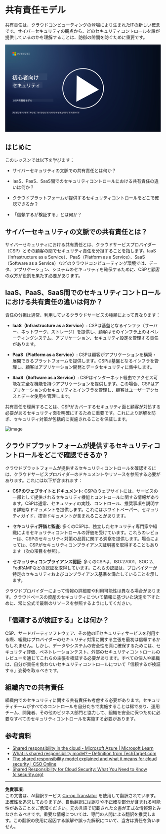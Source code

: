 <!--
CO_OP_TRANSLATOR_METADATA:
{
  "original_hash": "a48db640d80c786b928ca178c414f084",
  "translation_date": "2025-09-03T21:06:47+00:00",
  "source_file": "1.6 Shared responsibility model.md",
  "language_code": "ja"
}
-->
# 共有責任モデル

共有責任は、クラウドコンピューティングの登場により生まれたITの新しい概念です。サイバーセキュリティの観点から、どのセキュリティコントロールを誰が提供しているのかを理解することは、防御の隙間を防ぐために重要です。

[![動画を見る](../../translated_images/1-6_placeholder.e5f314ee81b946d2e99745a3aa36e96432cc432ceaf4b20df35aa84d62ce2408.ja.png)](https://learn-video.azurefd.net/vod/player?id=20bf114b-e90d-428e-ae62-81aa9e9a7175)

## はじめに

このレッスンでは以下を学びます：

- サイバーセキュリティの文脈での共有責任とは何か？

- IaaS、PaaS、SaaS間でのセキュリティコントロールにおける共有責任の違いは何か？

- クラウドプラットフォームが提供するセキュリティコントロールをどこで確認できるか？

- 「信頼するが検証する」とは何か？

## サイバーセキュリティの文脈での共有責任とは？

サイバーセキュリティにおける共有責任とは、クラウドサービスプロバイダー（CSP）とその顧客の間でセキュリティ責任を分担することを指します。IaaS（Infrastructure as a Service）、PaaS（Platform as a Service）、SaaS（Software as a Service）などのクラウドコンピューティング環境では、データ、アプリケーション、システムのセキュリティを確保するために、CSPと顧客の双方が役割を果たす必要があります。

## IaaS、PaaS、SaaS間でのセキュリティコントロールにおける共有責任の違いは何か？

責任の分担は通常、利用しているクラウドサービスの種類によって異なります：

- **IaaS（Infrastructure as a Service）**: CSPは基盤となるインフラ（サーバー、ネットワーク、ストレージ）を提供し、顧客はそのインフラ上のオペレーティングシステム、アプリケーション、セキュリティ設定を管理する責任があります。

- **PaaS（Platform as a Service）**: CSPは顧客がアプリケーションを構築・展開できるプラットフォームを提供します。CSPは基盤となるインフラを管理し、顧客はアプリケーション開発とデータセキュリティに集中します。

- **SaaS（Software as a Service）**: CSPはインターネット経由でアクセス可能な完全な機能を持つアプリケーションを提供します。この場合、CSPはアプリケーションのセキュリティとインフラを管理し、顧客はユーザーアクセスとデータ使用を管理します。

共有責任を理解することは、CSPがカバーするセキュリティ面と顧客が対処する必要があるセキュリティ面を明確にするために重要です。これにより誤解を防ぎ、セキュリティ対策が包括的に実施されることを保証します。

![image](https://github.com/microsoft/Security-101/assets/139931591/7229a633-ec03-44d3-aa74-6c9810f5c47b)

## クラウドプラットフォームが提供するセキュリティコントロールをどこで確認できるか？

クラウドプラットフォームが提供するセキュリティコントロールを確認するには、クラウドサービスプロバイダーのドキュメントやリソースを参照する必要があります。これには以下が含まれます：

- **CSPのウェブサイトとドキュメント**: CSPのウェブサイトには、サービスの一部として提供されるセキュリティ機能とコントロールに関する情報があります。CSPは通常、セキュリティの実践、コントロール、推奨事項を説明する詳細なドキュメントを提供します。これにはホワイトペーパー、セキュリティガイド、技術ドキュメントが含まれることがあります。

- **セキュリティ評価と監査**: 多くのCSPは、独立したセキュリティ専門家や組織によるセキュリティコントロールの評価を受けています。これらのレビューは、CSPのセキュリティ対策の品質に関する洞察を提供します。場合によっては、CSPがセキュリティコンプライアンス証明書を取得することもあります（次の項目を参照）。

- **セキュリティコンプライアンス認証**: 多くのCSPは、ISO:27001、SOC 2、FedRAMPなどの認証を取得しています。これらの認証は、プロバイダーが特定のセキュリティおよびコンプライアンス基準を満たしていることを示します。

クラウドプロバイダーによって情報の詳細度や利用可能性は異なる場合があります。クラウドベースの資産のセキュリティについて情報に基づいた決定を下すために、常に公式で最新のリソースを参照するようにしてください。

## 「信頼するが検証する」とは何か？

CSP、サードパーティソフトウェア、その他のITセキュリティサービスを利用する際、組織はプロバイダーのセキュリティ対策に関する主張を最初は信頼するかもしれません。しかし、データやシステムの安全性を真に確保するためには、セキュリティ評価、ペネトレーションテスト、外部のセキュリティコントロールのレビューを通じてこれらの主張を検証する必要があります。すべての個人や組織は、自分が責任を負わないセキュリティコントロールについて「信頼するが検証する」姿勢を取るべきです。

## 組織内での共有責任

組織内でのセキュリティに関する共有責任も考慮する必要があります。セキュリティチームがすべてのコントロールを自分たちで実施することは稀であり、運用チーム、開発者、その他のビジネス部門と協力して、組織を安全に保つために必要なすべてのセキュリティコントロールを実施する必要があります。

## 参考資料
- [Shared responsibility in the cloud - Microsoft Azure | Microsoft Learn](https://learn.microsoft.com/azure/security/fundamentals/shared-responsibility?WT.mc_id=academic-96948-sayoung)
- [What is shared responsibility model? – Definition from TechTarget.com](https://www.techtarget.com/searchcloudcomputing/definition/shared-responsibility-model)
- [The shared responsibility model explained and what it means for cloud security | CSO Online](https://www.csoonline.com/article/570779/the-shared-responsibility-model-explained-and-what-it-means-for-cloud-security.html)
- [Shared Responsibility for Cloud Security: What You Need to Know (cisecurity.org)](https://www.cisecurity.org/insights/blog/shared-responsibility-cloud-security-what-you-need-to-know)

---

**免責事項**:  
この文書は、AI翻訳サービス [Co-op Translator](https://github.com/Azure/co-op-translator) を使用して翻訳されています。正確性を追求しておりますが、自動翻訳には誤りや不正確な部分が含まれる可能性があることをご承知ください。元の言語で記載された文書が正式な情報源とみなされるべきです。重要な情報については、専門の人間による翻訳を推奨します。この翻訳の使用に起因する誤解や誤った解釈について、当方は責任を負いません。